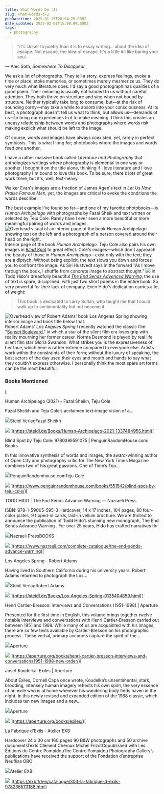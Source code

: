 ```yaml
---
title: What Words Do (I)
slug: what-words-d-2
pubDatetime: 2025-01-15T20:04:25.000Z
date_updated: 2025-02-01T15:00:09.000Z
tags:
  - photography
---
```


> “It's closer to poetry than
> it is to essay writing...
> about the idea of escape.
> Not escape, the idea of escape.
> It's a little bit like baring your soul.

— Alec Soth, _Somewhere To Disappear_

We ask a lot of photographs. They tell a story, express feelings, evoke a time or place, stoke memories, or sometimes merely mesmerize us. They do very much what literature does. I'd say a good photograph has qualities of a good poem. Their meaning is usually not handed to us without careful attention. They both thrive on structure and sing when not bound by structure. Neither typically take long to consume, but—at the risk of sounding corny—may take a while to absorb into your consciousness. At its best, a photograph doesn't tell us what to think, but allows us—demands of us—to bring our experiences to it to make meaning. I think this creates an uneasy relationship between words and photographs where words risk making explicit what should be left to the image.

Of course, words and images have always coexisted, yet, rarely in perfect symbiosis. This is what I long for; photobooks where the images and words feed one another.

I have a rather massive book called _Literature and Photography_ that anthologizes writings where photography is elemental in one way or another. I bought it on the title alone, thinking if I love literature and I love photography I'm bound to love this book. To be sure, there's lots of great work there, but it's, well, text-heavy.

Walker Evan's images are a fraction of James Agee's text in _Let Us Now Praise Famous Men_, yet, the images are critical to evoke the conditions the words describe.

The best example I've found so far—and one of my favorite photobooks—is _Human Archipelago_ with photographs by Fazal Sheik and text written or selected by Teju Cole. Rarely have I ever seen a more beautiful or more meaningful pairing of words and images.
![Overhead visual of an interior page of the book Human Archipelago showing text on the left and a photograph of a person covered around their head on the right.](https://www.circle-of-confusion.com/content/images/2025/01/L1000095.jpg)Interior page of the book _Human Archipelago._
Teju Cole also pairs his own images in [_Blind Spot_](https://www.penguinrandomhouse.com/books/551542/blind-spot-by-teju-cole/) to great effect. Cole's images—which don't approach the beauty of those in _Human Archipelago_—exist only with the text; they are a diptych. Without being explicit, the text slows you down and forces you to confront the image. As Siri Hustvedt says in the forward "As I move through the book, I shuffle from concrete image to abstract thought."
![](https://www.circle-of-confusion.com/content/images/2025/02/TGC7-EN-cover-1500px.jpg)
In Todd Hido's dreadfully beautiful [_The End Sends Advanced Warning_](https://www.nazraeli.com/complete-catalogue/the-end-sends-advance-warning), the use of text is spare, disciplined, with just two short poems in the entire book. So very powerful for their lack of company. Even Hido's dedication carries a lot of weight:

> This book is dedicated to Larry Sultan,
> who taught me that I could
> walk up to sentimentality
> but not become it

![Overhead view of Robert Adams' book Los Angeles Spring showing interior image and book title below that.](https://www.circle-of-confusion.com/content/images/2025/01/L1000096.jpg)Robert Adams' _Los Angeles Spring_
I recently watched the classic film "[Sunset Boulevard](https://letterboxd.com/film/sunset-boulevard/)," in which a star of the silent film era loses grip with reality mourning her former career. Norma Desmond is played by real life silent film star Gloria Swanson. What strikes you is the expressiveness of her face, which here is rather extreme compared to everyone else. Artists work within the constraints of their form; without the luxury of speaking, the best actors of the day used their eyes and mouth and hands to say what they couldn't express otherwise. I personally think the most spare art forms can be the most beautiful.

### Books Mentioned

[

Human Archipelago (2021) - Fazal Sheikh, Teju Cole

Fazal Sheikh and Teju Cole’s acclaimed text–image vision of a…

![](https://www.circle-of-confusion.com/content/images/icon/apple-touch-icon-114x114.png)Steidl VerlagFazal Sheikh

![](https://www.circle-of-confusion.com/content/images/thumbnail/teju-cole-fazal-sheikh-human-archipelago-001.jpg.png)
](https://steidl.de/Books/Human-Archipelago-2021-1337484956.html)[

Blind Spot by Teju Cole: 9780399591075 | PenguinRandomHouse.com: Books

In this innovative synthesis of words and images, the award-winning author of Open City and photography critic for The New York Times Magazine combines two of his great passions. One of Time’s Top…

![](https://www.circle-of-confusion.com/content/images/icon/favicon-192x192.png)PenguinRandomhouse.comTeju Cole

![](https://www.circle-of-confusion.com/content/images/thumbnail/9780399591075)
](https://www.penguinrandomhouse.com/books/551542/blind-spot-by-teju-cole/)[

TODD HIDO | The End Sends Advance Warning — Nazraeli Press

ISBN: 978-1-59005-595-3 Hardcover, 14 x 17 inches, 104 pages, 80 four-color plates, 9 tipped-in cards, laid-in vellum brochure. We are thrilled to announce the publication of Todd Hido’s stunning new monograph, The End Sends Advance Warning . For over 25 years, Hido has crafted narratives thr

![](https://www.circle-of-confusion.com/content/images/icon/favicon.ico)Nazraeli PressBOOKS

![](https://www.circle-of-confusion.com/content/images/thumbnail/Hido_Cvr.jpg)
](https://www.nazraeli.com/complete-catalogue/the-end-sends-advance-warning)[

Los Angeles Spring - Robert Adams

Having lived in Southern California during his university years, Robert Adams returned to photograph the Los…

![](https://www.circle-of-confusion.com/content/images/icon/apple-touch-icon-114x114-1.png)Steidl VerlagRobert Adams

![](https://www.circle-of-confusion.com/content/images/thumbnail/robert-adams-los-angeles-spring_001.jpg.png)
](https://steidl.de/Books/Los-Angeles-Spring-0135404859.html)[

Henri Cartier-Bresson: Interviews and Conversations (1951-1998) | Aperture

Presented for the first time in English, this volume brings together twelve notable interviews and conversations with Henri Cartier-Bresson carried out between 1951 and 1998. While many of us are acquainted with his images, there are so few texts available by Cartier-Bresson on his photographic process. These verbal, primary accounts capture the spirit of the…

![](https://www.circle-of-confusion.com/content/images/icon/cropped-v2_favicon-32x32-2-192x192-2.png)Aperture

![](https://www.circle-of-confusion.com/content/images/thumbnail/9781597113922.png)
](https://aperture.org/books/henri-cartier-bresson-interviews-and-conversations1951-1998-new-order/)[

Josef Koudelka: Exiles | Aperture

About Exiles, Cornell Capa once wrote, Koudelka’s unsentimental, stark, brooding, intensely human imagery reflects his own spirit, the very essence of an exile who is at home wherever his wandering body finds haven in the night. In this newly revised and expanded edition of the 1988 classic, which includes ten new images and a new…

![](https://www.circle-of-confusion.com/content/images/icon/cropped-v2_favicon-32x32-2-192x192-3.png)Aperture

![](https://www.circle-of-confusion.com/content/images/thumbnail/9781597112697.jpg)
](https://aperture.org/books/exiles/)[

La Fabrique d’Exils - Atelier EXB

Hardcover
24 x 30 cm
160 pages
90 B&W photographs and 50 archive documentsTexts
Clément Chéroux
Michel FrizotCopublished with Les Éditions du Centre PompidouThe Centre Pompidou Photography Gallery’s publications have received the support of the Fondation d’entreprise Neuflize OBC

![](https://www.circle-of-confusion.com/content/images/icon/apple-touch-icon.png)Atelier EXB

![](https://exb.fr/11147-large_default/la-fabrique-d-exils.jpg)
](https://exb.fr/en/catalogue/300-la-fabrique-d-exils-9782365111188.html)
